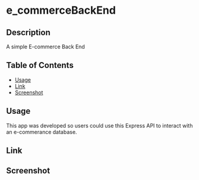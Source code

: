 # e_commerceBackEnd

## Description
A simple E-commerce Back End

## Table of Contents
  
  - [Usage](#usage)
  - [Link](#link)
  - [Screenshot](#screenshot)

## Usage
This app was developed so users could use this Express API to interact with an e-commerance database.

## Link


## Screenshot
